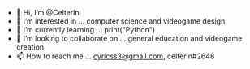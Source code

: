 - 👋 Hi, I’m @Celterin
- 👀 I’m interested in ... computer science and videogame design
- 🌱 I’m currently learning ... print("Python")
- 💞️ I’m looking to collaborate on ... general education and videogame creation
- 📫 How to reach me ... cyricss3@gmail.com, celterin#2648 
<!---
Celterin/Celterin is a ✨ special ✨ repository because its `README.md` (this file) appears on your GitHub profile.
You can click the Preview link to take a look at your changes.
--->
